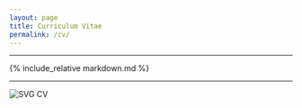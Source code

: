 ```yaml
---
layout: page
title: Curriculum Vitae
permalink: /cv/
---
```




---

<div class="markdown">
  {% include_relative markdown.md %}
</div>

---

![SVG CV](../CV_v2803.svg "SVG CV")

